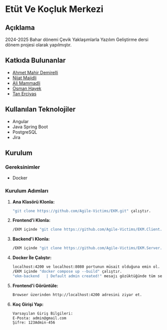 # Etüt Ve Koçluk Merkezi

## Açıklama
2024-2025 Bahar dönemi Çevik Yaklaşımlarla Yazılım Geliştirme dersi dönem projesi olarak yapılmıştır.

## Katkıda Bulunanlar
- [Ahmet Mahir Demirelli](https://github.com/Ahmet-MahirDEMIRELLI)
- [Nijat Majidli](https://github.com/nicat00m20)
- [Ali Mammadli](https://github.com/alimammadli0)
- [Osman Hayek](https://github.com/osmanhayek)
- [Tan Erciyas](https://github.com/Ghurstird)

## Kullanılan Teknolojiler
- Angular
- Java Spring Boot
- PostgreSQL
- Jira

## Kurulum

### Gereksinimler
- Docker

### Kurulum Adımları

1. **Ana Klasörü Klonla:**
   ```sh
   "git clone https://github.com/Agile-Victims/EKM.git" çalıştır.
   ```

2. **Frontend'i Klonla:**
   ```sh
   /EKM içinde "git clone https://github.com/Agile-Victims/EKM.Client.git" çalıştır.
   ```

3. **Backend'i Klonla:**
   ```sh
   /EKM içinde "git clone https://github.com/Agile-Victims/EKM.Server.git" çalıştır.
   ```

4. **Docker İle Çalıştır:**
   ```sh
   localhost:4200 ve localhost:8080 portunun müsait olduğuna emin ol.
   /EKM içinde "docker compose up --build" çalıştır.
   "ekm-backend   | Default admin created!" mesajı gözüktüğünde tüm servisler çalışmış demektir.
   ```

5. **Frontend'i Görüntüle:**
   ```sh
   Browser üzerinden http://localhost:4200 adresini ziyar et.
   ```
6. **Koç Girişi Yap:**
   ```sh
   Varsayılan Giriş Bilgileri:
   E-Posta: admin@gmail.com
   Şifre: 123Admin-456
   ```
